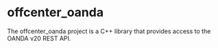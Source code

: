 # offcenter_oanda
The offcenter_oanda project is a C++ library that provides access to the OANDA v20 REST API.

